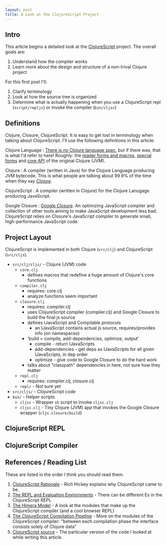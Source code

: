 ```yaml
---
layout: post
title: A Look at the ClojureScript Project
---
```


## Intro

This article begins a detailed look at the [ClojureScript](https://github.com/clojure/clojurescript) project.  The overall goals are:

1. Understand how the compiler works
1. Learn more about the design and structure of a non-trival Clojure project

For this first post I'll:

1. Clarify terminology
1. Look at how the source tree is organized
1. Determine what is actually happening when you use a ClojureScript repl (`script/repljs`) or invoke the compiler (`bin/cljsc`)

## Definitions

Clojure, Closure, ClojureScript.  It is easy to get lost in terminology when talking about ClojureScript.  I'll use the following definitions in this article:

Clojure Language
: [There is no Clojure language spec](http://stackoverflow.com/questions/3902813/is-there-a-language-spec-for-clojure), but if there was, that is what I'd refer to here!  Roughly: the [reader forms and macros](http://clojure.org/reader), [special forms](http://clojure.org/special_forms) and [core API](http://clojure.github.com/clojure/clojure.core-api.html) of the original Clojure (JVM).

Clojure
: A compiler (written in Java) for the Clojure Language producing JVM bytecode.  This is what people are talking about 99.9% of the time when they say *[Clojure](http://clojure.org)*.

ClojureScript
: A compiler (written in Clojure) for the Clojure Lanugage producing JavaScript.

Google Closure
: [Google Closure](https://developers.google.com/closure/).  An optimizing JavaScript compiler and collection of other tools aiming to make JavaScript development less bad.  ClojureScript relies on Closure's JavaScript compiler to generate small, high-performance JavaScript code.

## Project Layout

ClojureScript is implemented in both Clojure (`src/clj`) and ClojureScript (`src/cljs`).

- `src/clj/cljs/` - Clojure (JVM) code
  - `core.clj`
    - defines macros that redefine a huge amount of Clojure's core functions
  - `compiler.clj`
    - requires: core.clj
    - analyze functions seem important
  - `closure.clj`
    - requires: compiler.clj
    - uses ClojureScript compiler (compiler.clj) and Google Closure to build the final js source
    - defines IJavaScript and Compilable protocols
      - an IJavaScript contains actual js source, requires/provides info (on namespaces)
    - 'build = compile, add-dependencies, optimize, output'
      - compile - return IJavaScripts
      - add-dependencies - get deps as IJavaScripts for all given IJavaScripts, in dep order
      - optimize - give code to Google Closure to do the hard work
    - talks about "classpath" dependencies in here, not sure how they matter
  - `repl.clj`
    - requires: compiler.clj, closure.clj
  - `repl/` - Not sure yet
- `src/cljs/` - ClojureScript code
- `bin/` - Helper scripts
  - `cljsc` - Wrapper `sh` script to invoke `cljsc.clj`
  - `cljsc.clj` - Tiny Clojure (JVM) app that invokes the Google Closure wrapper (`cljs.closure/build`)

## ClojureScript REPL

## ClojureScript Compiler

## References / Reading List

These are listed in the order I think you should read them.

1. [ClojureScript Rationale](https://github.com/clojure/clojurescript/wiki/Rationale) - Rich Hickey explains why ClojureScript came to be.
1. [The REPL and Evaluation Environments](https://github.com/clojure/clojurescript/wiki/The-REPL-and-Evaluation-Environments) - There can be different Es in the ClojureScript REPL
1. [The Himera Model](http://blog.fogus.me/2012/03/27/compiling-clojure-to-javascript-pt-3-the-himera-model/) - A look at the modules that make up the ClojureScript compiler (and a cool browser REPL)
1. [The ClojureScript Compilation Pipeline](http://blog.fogus.me/2012/04/25/the-clojurescript-compilation-pipeline/) - More on the modules of the ClojureScript compiler: "between each compilation phase the interface consists solely of Clojure data"
1. [ClojureScript source](https://github.com/clojure/clojurescript/tree/bf2c682398101bdc93d2f97cdad410cb214987f6) - The particular version of the code I looked at while writing this article.

